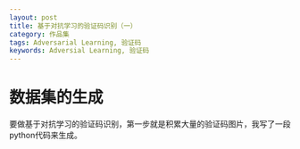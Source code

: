 ```yaml
---
layout: post
title: 基于对抗学习的验证码识别（一）
category: 作品集
tags: Adversarial Learning, 验证码
keywords: Adversial Learning, 验证码
---
```


# 数据集的生成

要做基于对抗学习的验证码识别，第一步就是积累大量的验证码图片，我写了一段python代码来生成。